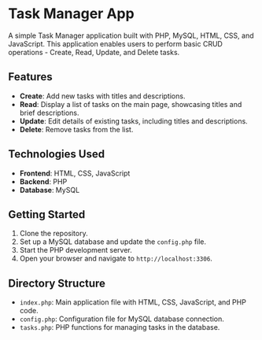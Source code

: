 # Task Manager App

A simple Task Manager application built with PHP, MySQL, HTML, CSS, and JavaScript. This application enables users to perform basic CRUD operations - Create, Read, Update, and Delete tasks.

## Features
- **Create**: Add new tasks with titles and descriptions.
- **Read**: Display a list of tasks on the main page, showcasing titles and brief descriptions.
- **Update**: Edit details of existing tasks, including titles and descriptions.
- **Delete**: Remove tasks from the list.

## Technologies Used
- **Frontend**: HTML, CSS, JavaScript
- **Backend**: PHP
- **Database**: MySQL

## Getting Started
1. Clone the repository.
2. Set up a MySQL database and update the `config.php` file.
3. Start the PHP development server.
4. Open your browser and navigate to `http://localhost:3306`.

## Directory Structure
- `index.php`: Main application file with HTML, CSS, JavaScript, and PHP code.
- `config.php`: Configuration file for MySQL database connection.
- `tasks.php`: PHP functions for managing tasks in the database.

